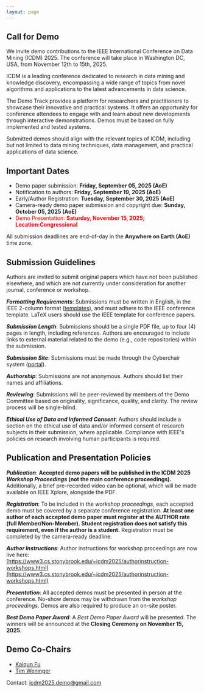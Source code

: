 ```yaml
---
layout: page
---
```


## Call for Demo

We invite demo contributions to the IEEE International Conference on Data Mining (ICDM) 2025. The conference will take
place in Washington DC, USA, from November 12th to 15th, 2025.

ICDM is a leading conference dedicated to research in data mining and knowledge discovery, encompassing a wide range of
topics from novel algorithms and applications to the latest advancements in data science.

The Demo Track provides a platform for researchers and practitioners to showcase their innovative and practical systems.
It offers an opportunity for conference attendees to engage with and learn about new developments through interactive
demonstrations. Demos must be based on fully implemented and tested systems.

Submitted demos should align with the relevant topics of ICDM, including but not limited to data mining techniques, data
management, and practical applications of data science.

## Important Dates

- Demo paper submission: **Friday, September 05, 2025 (AoE)**
- Notification to authors: **Friday, September 19, 2025 (AoE)**
- Early/Author Registration: **Tuesday, September 30, 2025 (AoE)**
- Camera-ready demo paper submission and copyright due: **Sunday, October 05, 2025 (AoE)**
- <span style="color: red;">Demo Presentation: **Saturday, November 15, 2025; Location:Congressional**</span>

All submission deadlines are end-of-day in the **Anywhere on Earth (AoE)** time zone.

## Submission Guidelines

Authors are invited to submit original papers which have not been published elsewhere, and which are not currently under
consideration for another journal, conference or workshop.

***Formatting Requirements***: Submissions must be written in English, in the IEEE 2-column
format ([templates](https://www.ieee.org/conferences/publishing/templates.html)), and must adhere to the IEEE conference
template. LaTeX users should use the IEEE template for conference papers.

***Submission Length***: Submissions should be a single PDF file, up to four (4) pages in length, including references.
Authors are encouraged to include links to external material related to the demo (e.g., code repositories) within the
submission.

***Submission Site***: Submissions must be made through the Cyberchair
system ([portal](https://www.wi-lab.com/cyberchair/2025/icdm25/scripts/submit.php?subarea=S05&undisplay_detail=1&wh=/cyberchair/2025/icdm25/scripts/ws_submit.php)).

***Authorship***: Submissions are not anonymous. Authors should list their names and affiliations.

***Reviewing***: Submissions will be peer-reviewed by members of the Demo Committee based on originality, significance,
quality, and clarity. The review process will be single-blind.

***Ethical Use of Data and Informed Consent***: Authors should include a section on the ethical use of data and/or
informed consent of research subjects in their submission, where applicable. Compliance with IEEE's policies on research
involving human participants is required.

## Publication and Presentation Policies

***Publication***: **Accepted demo papers will be published in the ICDM 2025 *Workshop Proceedings* (not the main conference proceedings).** Additionally, a brief pre-recorded video can be optional, which will be made available on IEEE Xplore, alongside the PDF.

***Registration***: To be included in the *workshop proceedings*, each accepted demo must be covered by a separate conference
registration. **At least one author of each accepted demo paper must register at the AUTHOR rate (full Member/Non-Member). Student registration does not satisfy this requirement, even if the author is a student.** Registration must be completed by the camera-ready deadline.

***Author Instructions***: Author instructions for workshop proceedings are now live here:  
[https://www3.cs.stonybrook.edu/~icdm2025/authorinstruction-workshops.html](https://www3.cs.stonybrook.edu/~icdm2025/authorinstruction-workshops.html)

***Presentation***: All accepted demos must be presented in person at the conference. No-show demos may be withdrawn
from the *workshop proceedings*. Demos are also required to produce an on-site poster.

***Best Demo Paper Award***: A *Best Demo Paper Award* will be presented. The winners will be announced at the **Closing Ceremony on November 15, 2025**.

## Demo Co-Chairs

- [Kaiqun Fu](https://kaichunf.github.io/)
- [Tim Weninger](https://timweninger.com/)

Contact: [icdm2025.demo@gmail.com](mailto:icdm2025.demo@gmail.com)
